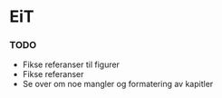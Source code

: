 EiT
===

### TODO

* Fikse referanser til figurer
* Fikse referanser
* Se over om noe mangler og formatering av kapitler
